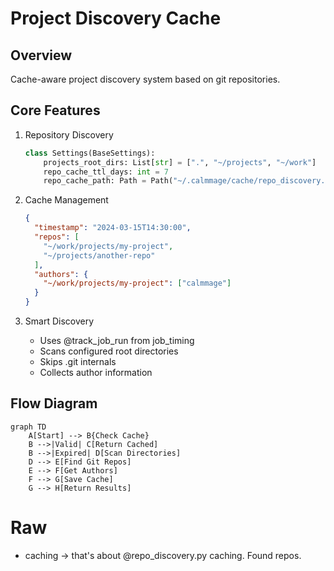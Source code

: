 # Project Discovery Cache

## Overview
Cache-aware project discovery system based on git repositories.

## Core Features
1. Repository Discovery
   ```python
   class Settings(BaseSettings):
       projects_root_dirs: List[str] = [".", "~/projects", "~/work"]
       repo_cache_ttl_days: int = 7
       repo_cache_path: Path = Path("~/.calmmage/cache/repo_discovery.json")
   ```

2. Cache Management
   ```json
   {
     "timestamp": "2024-03-15T14:30:00",
     "repos": [
       "~/work/projects/my-project",
       "~/projects/another-repo"
     ],
     "authors": {
       "~/work/projects/my-project": ["calmmage"]
     }
   }
   ```

3. Smart Discovery
   - Uses @track_job_run from job_timing
   - Scans configured root directories
   - Skips .git internals
   - Collects author information

## Flow Diagram
```mermaid
graph TD
    A[Start] --> B{Check Cache}
    B -->|Valid| C[Return Cached]
    B -->|Expired| D[Scan Directories]
    D --> E[Find Git Repos]
    E --> F[Get Authors]
    F --> G[Save Cache]
    G --> H[Return Results]
```

# Raw
- caching -> that's about @repo_discovery.py caching. Found repos.
